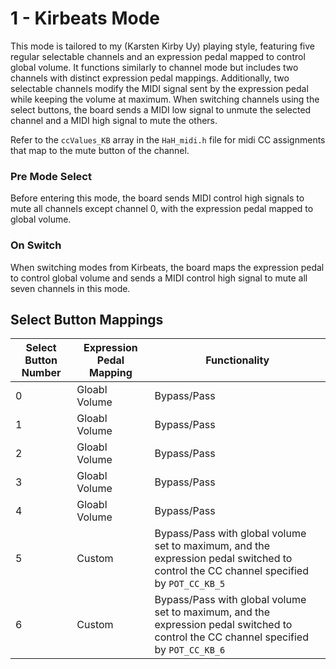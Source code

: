 # 1 - Kirbeats Mode
This mode is tailored to my (Karsten Kirby Uy) playing style, featuring five regular selectable channels and an expression pedal mapped to control global volume. It functions similarly to channel mode but includes two channels with distinct expression pedal mappings. Additionally, two selectable channels modify the MIDI signal sent by the expression pedal while keeping the volume at maximum. When switching channels using the select buttons, the board sends a MIDI low signal to unmute the selected channel and a MIDI high signal to mute the others.

Refer to the `ccValues_KB` array in the `HaH_midi.h` file for midi CC assignments that map to the mute button of the channel.

### Pre Mode Select
Before entering this mode, the board sends MIDI control high signals to mute all channels except channel 0, with the expression pedal mapped to global volume.

### On Switch
When switching modes from Kirbeats, the board maps the expression pedal to control global volume and sends a MIDI control high signal to mute all seven channels in this mode.


## Select Button Mappings

| Select Button Number | Expression Pedal Mapping | Functionality |
| -------------------- | ------------------------ | ------------- |
| 0                    | Gloabl Volume            | Bypass/Pass |
| 1                    | Gloabl Volume            | Bypass/Pass |
| 2                    | Gloabl Volume            | Bypass/Pass |
| 3                    | Gloabl Volume            | Bypass/Pass |
| 4                    | Gloabl Volume            | Bypass/Pass |
| 5                    | Custom                   | Bypass/Pass with global volume set to maximum, and the expression pedal switched to control the CC channel specified by `POT_CC_KB_5` |
| 6                    | Custom                   | Bypass/Pass with global volume set to maximum, and the expression pedal switched to control the CC channel specified by `POT_CC_KB_6` |